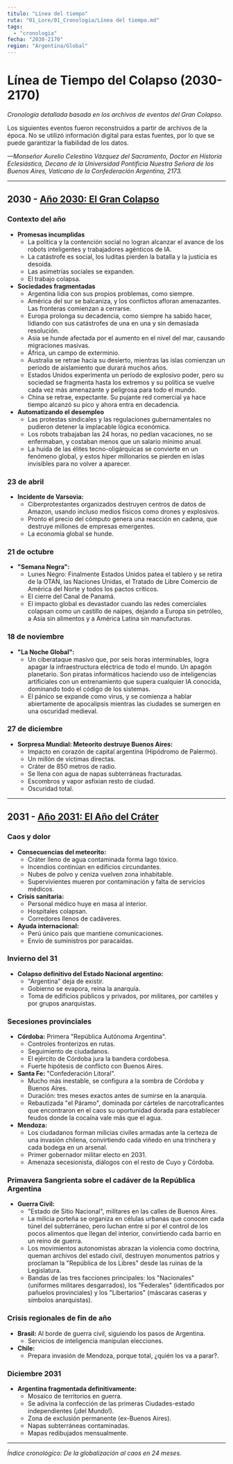 ```yaml
---
titulo: "Línea del tiempo"
ruta: "01_Lore/01_Cronologia/Línea del tiempo.md"
tags:
  - "cronologia"
fecha: "2030-2170"
region: "Argentina/Global"
---
```


# Línea de Tiempo del Colapso (2030-2170)

*Cronología detallada basada en los archivos de eventos del Gran Colapso.*

Los siguientes eventos fueron reconstruidos a partir de archivos de la época. No se utilizó información digital para estas fuentes, por lo que se puede garantizar la fiabilidad de los datos.

*—Monseñor Aurelio Celestino Vázquez del Sacramento, Doctor en Historia Eclesiástica, Decano de la Universidad Pontificia Nuestra Señora de los Buenos Aires, Vaticano de la Confederación Argentina, 2173.*

---

## **2030** - [Año 2030: El Gran Colapso](2030-2039/2030.md)

### **Contexto del año**
- **Promesas incumplidas**
  - La política y la contención social no logran alcanzar el avance de los robots inteligentes y trabajadores agénticos de IA.
  - La catástrofe es social, los luditas pierden la batalla y la justicia es desoída.
  - Las asimetrías sociales se expanden.
  - El trabajo colapsa.
- **Sociedades fragmentadas**
  - Argentina lidia con sus propios problemas, como siempre.
  - América del sur se balcaniza, y los conflictos afloran amenazantes. Las fronteras comienzan a cerrarse.
  - Europa prolonga su decadencia, como siempre ha sabido hacer, lidiando con sus catástrofes de una en una y sin demasiada resolución.
  - Asia se hunde afectada por el aumento en el nivel del mar, causando migraciones masivas.
  - África, un campo de exterminio.
  - Australia se retrae hacia su desierto, mientras las islas comienzan un periodo de aislamiento que durará muchos años.
  - Estados Unidos experimenta un período de explosivo poder, pero su sociedad se fragmenta hasta los extremos y su política se vuelve cada vez más amenazante y peligrosa para todo el mundo.
  - China se retrae, expectante. Su pujante red comercial ya hace tiempo alcanzó su pico y ahora entra en decadencia.
- **Automatizando el desempleo**
  - Las protestas sindicales y las regulaciones gubernamentales no pudieron detener la implacable lógica económica.
  - Los robots trabajaban las 24 horas, no pedían vacaciones, no se enfermaban, y costaban menos que un salario mínimo anual.
  - La huida de las élites tecno-oligárquicas se convierte en un fenómeno global, y estos hiper millonarios se pierden en islas invisibles para no volver a aparecer.

### **23 de abril**
- **Incidente de Varsovia:**
  - Ciberprotestantes organizados destruyen centros de datos de Amazon, usando incluso medios físicos como drones y explosivos.
  - Pronto el precio del cómputo genera una reacción en cadena, que destruye millones de empresas emergentes.
  - La economía global se hunde.

### **21 de octubre**
- **"Semana Negra":**
  - Lunes Negro: Finalmente Estados Unidos patea el tablero y se retira de la OTAN, las Naciones Unidas, el Tratado de Libre Comercio de América del Norte y todos los pactos críticos.
  - El cierre del Canal de Panamá.
  - El impacto global es devastador cuando las redes comerciales colapsan como un castillo de naipes, dejando a Europa sin petróleo, a Asia sin alimentos y a América Latina sin manufacturas.

### **18 de noviembre**
- **"La Noche Global":**
  - Un ciberataque masivo que, por seis horas interminables, logra apagar la infraestructura eléctrica de todo el mundo. Un apagón planetario. Son piratas informáticos haciendo uso de inteligencias artificiales con un entrenamiento que supera cualquier IA conocida, dominando todo el código de los sistemas.
  - El pánico se expande como virus, y se comienza a hablar abiertamente de apocalipsis mientras las ciudades se sumergen en una oscuridad medieval.

### **27 de diciembre**
- **Sorpresa Mundial: Meteorito destruye Buenos Aires:**
  - Impacto en corazón de capital argentina (Hipódromo de Palermo).
  - Un millón de víctimas directas.
  - Cráter de 850 metros de radio.
  - Se llena con agua de napas subterráneas fracturadas.
  - Escombros y vapor asfixian resto de ciudad.
  - Oscuridad total.

---

## **2031** - [Año 2031: El Año del Cráter](2030-2039/2031.md)

### **Caos y dolor**
- **Consecuencias del meteorito:**
  - Cráter lleno de agua contaminada forma lago tóxico.
  - Incendios continúan en edificios circundantes.
  - Nubes de polvo y ceniza vuelven zona inhabitable.
  - Supervivientes mueren por contaminación y falta de servicios médicos.
- **Crisis sanitaria:**
  - Personal médico huye en masa al interior.
  - Hospitales colapsan.
  - Corredores llenos de cadáveres.
- **Ayuda internacional:**
  - Perú único país que mantiene comunicaciones.
  - Envío de suministros por paracaídas.

### **Invierno del 31**
- **Colapso definitivo del Estado Nacional argentino:**
  - "Argentina" deja de existir.
  - Gobierno se evapora, reina la anarquía.
  - Toma de edificios públicos y privados, por militares, por cartéles y por grupos anarquistas.

### **Secesiones provinciales**
- **Córdoba:** Primera "República Autónoma Argentina".
  - Controles fronterizos en rutas.
  - Seguimiento de ciudadanos.
  - El ejército de Córdoba jura la bandera cordobesa.
  - Fuerte hipótesis de conflicto con Buenos Aires.
- **Santa Fe:** "Confederación Litoral".
  - Mucho más inestable, se configura a la sombra de Córdoba y Buenos Aires.
  - Duración: tres meses exactos antes de sumirse en la anarquía.
  - Rebautizada "el Páramo", dominada por cárteles de narcotraficantes que encontraron en el caos su oportunidad dorada para establecer feudos donde la cocaína vale más que el agua.
- **Mendoza:**
  - Los ciudadanos forman milicias civiles armadas ante la certeza de una invasión chilena, convirtiendo cada viñedo en una trinchera y cada bodega en un arsenal.
  - Primer gobernador militar electo en 2031.
  - Amenaza secesionista, diálogos con el resto de Cuyo y Córdoba.

### **Primavera Sangrienta sobre el cadáver de la República Argentina**
- **Guerra Civil:**
  - "Estado de Sitio Nacional", militares en las calles de Buenos Aires.
  - La milicia porteña se organiza en células urbanas que conocen cada túnel del subterráneo, pero luchan entre sí por el control de los pocos alimentos que llegan del interior, convirtiendo cada barrio en un reino de guerra.
  - Los movimientos autonomistas abrazan la violencia como doctrina, queman archivos del estado civil, destruyen monumentos patrios y proclaman la "República de los Libres" desde las ruinas de la Legislatura.
  - Bandas de las tres facciones principales: los "Nacionales" (uniformes militares desgarrados), los "Federales" (identificados por pañuelos provinciales) y los "Libertarios" (máscaras caseras y símbolos anarquistas).

### **Crisis regionales de fin de año**
- **Brasil:** Al borde de guerra civil, siguiendo los pasos de Argentina.
  - Servicios de inteligencia manipulan elecciones.
- **Chile:**
  - Prepara invasión de Mendoza, porque total, ¿quién los va a parar?.

### **Diciembre 2031**
- **Argentina fragmentada definitivamente:**
  - Mosaico de territorios en guerra.
  - Se adivina la confección de las primeras Ciudades-estado independientes (¡del Mundo!).
  - Zona de exclusión permanente (ex-Buenos Aires).
  - Napas subterráneas contaminadas.
  - Mapas redibujados mensualmente.

---

*Índice cronológico: De la globalización al caos en 24 meses.*
